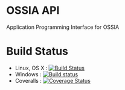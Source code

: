 OSSIA API
===
Application Programming Interface for OSSIA


Build Status
============
* Linux, OS X : [![Build Status](https://travis-ci.org/OSSIA/API.svg)](https://travis-ci.org/OSSIA/API)
* Windows : [![Build status](https://ci.appveyor.com/api/projects/status/a05adb08b7mdmg39?svg=true)](https://ci.appveyor.com/project/JeanMichalCelerier/api)
* Coveralls : [![Coverage Status](https://coveralls.io/repos/github/OSSIA/API/badge.svg?branch=master)](https://coveralls.io/github/OSSIA/API?branch=master)
